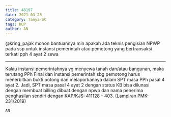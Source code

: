 ```yaml
---
title: 48197
date: 2021-03-25
category: Tanya-SC
tags: KUP
author: AN
---
```


@kring_pajak mohon bantuannya min apakah ada teknis pengisian NPWP pada ssp untuk instansi pemerintah atau pemotong yang bertransaksi terkati pph 4 ayat 2 sewa

---

Kalau instansi pemerintahnya yg menyewa tanah dan/atau bangunan, maka terutang PPh Final dan instansi pemerintah sbg pemotong harus menerbitkan bukti potong dan melaporkannya dalam SPT masa PPh pasal 4 ayat 2. Jadi, SPT masa pasal 4 ayat 2 dengan status KB bisa dilunasi dengan membuat billing dibuat dengan npwp dan nama penerima penghasilan sendiri dengan KAP/KJS: 411128 - 403. (Lampiran PMK-231/2019)

`AN`
